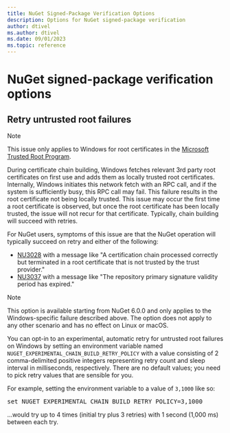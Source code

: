 ```yaml
---
title: NuGet Signed-Package Verification Options
description: Options for NuGet signed-package verification
author: dtivel
ms.author: dtivel
ms.date: 09/01/2023
ms.topic: reference
---
```


# NuGet signed-package verification options

## Retry untrusted root failures

> [!Note]
> This issue only applies to Windows for root certificates in the [Microsoft Trusted Root Program](https://aka.ms/RootCert).

During certificate chain building, Windows fetches relevant 3rd party root certificates on first use and adds them as locally trusted root certificates.  Internally, Windows initiates this network fetch with an RPC call, and if the system is sufficiently busy, this RPC call may fail.  This failure results in the root certificate not being locally trusted.  This issue may occur the first time a root certificate is observed, but once the root certificate has been locally trusted, the issue will not recur for that certificate.  Typically, chain building will succeed with retries.

For NuGet users, symptoms of this issue are that the NuGet operation will typically succeed on retry and either of the following:

* [NU3028](errors-and-warnings/NU3028.md) with a message like "A certification chain processed correctly but terminated in a root certificate that is not trusted by the trust provider."
* [NU3037](errors-and-warnings/NU3037.md) with a message like "The repository primary signature validity period has expired."

> [!Note]
> This option is available starting from NuGet 6.0.0 and only applies to the Windows-specific failure described above.  The option does not apply to any other scenario and has no effect on Linux or macOS.

You can opt-in to an experimental, automatic retry for untrusted root failures on Windows by setting an environment variable named `NUGET_EXPERIMENTAL_CHAIN_BUILD_RETRY_POLICY` with a value consisting of 2 comma-delimited positive integers representing retry count and sleep interval in milliseconds, respectively. There are no default values; you need to pick retry values that are sensible for you.

For example, setting the environment variable to a value of `3,1000` like so:

<pre>set NUGET_EXPERIMENTAL_CHAIN_BUILD_RETRY_POLICY=3,1000</pre>

...would try up to 4 times (initial try plus 3 retries) with 1 second (1,000 ms) between each try.

